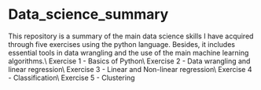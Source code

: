 # Data_science_summary
This repository is a summary of the main data science skills I have acquired through five exercises using the python language. Besides, it includes essential tools in data wrangling and the use of the main machine learning algorithms.\\
Exercise 1 - Basics of Python\\
Exercise 2 - Data wrangling and linear regression\\
Exercise 3 - Linear and Non-linear regression\\
Exercise 4 - Classification\\
Exercise 5 - Clustering

